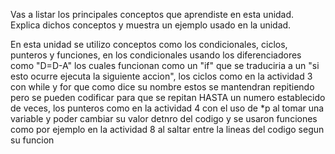 Vas a listar los principales conceptos que aprendiste en esta unidad.
Explica dichos conceptos y muestra un ejemplo usado en la unidad.

En esta unidad se utilizo conceptos como los condicionales, ciclos, punteros y funciones, en los condicionales usando los diferenciadores como "D=D-A" los cuales funcionan como un "if" que se traduciria a un "si esto ocurre
ejecuta la siguiente accion", los ciclos como en la actividad 3 con while y for que como dice su nombre  estos se mantendran repitiendo pero se pueden codificar para que se repitan HASTA un numero establecido de veces, los
punteros  como en la actividad 4 con el uso de *p  al tomar una variable y poder cambiar su valor detnro del codigo y se usaron funciones como por ejemplo en la actividad 8 al saltar entre la lineas del codigo segun su funcion
